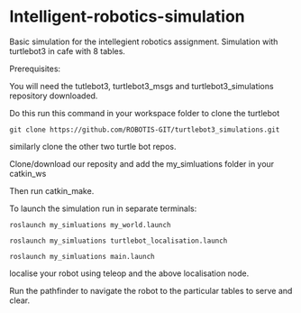 # Intelligent-robotics-simulation
Basic simulation for the intellegient robotics assignment.
Simulation with turtlebot3 in cafe with 8 tables.

Prerequisites:

You will need the tutlebot3, turtlebot3_msgs and turtlebot3_simulations repository downloaded.

Do this run this command in your workspace folder to clone the turtlebot

`git clone https://github.com/ROBOTIS-GIT/turtlebot3_simulations.git`

similarly clone the other two turtle bot repos.

Clone/download our reposity and add the my_simluations folder in your catkin_ws

Then run catkin_make.

To launch the simulation run in separate terminals:

`roslaunch my_simluations my_world.launch`


`roslaunch my_simluations turtlebot_localisation.launch`


`roslaunch my_simluations main.launch`

localise your robot using teleop and the above localisation node.

Run the pathfinder to navigate the robot to the particular tables to serve and clear.
